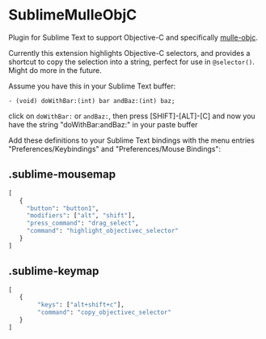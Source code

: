 # SublimeMulleObjC

Plugin for Sublime Text to support Objective-C and specifically [mulle-objc](//mulle-objc.github.io/).

Currently this extension highlights Objective-C selectors, and provides a
shortcut to copy the selection into a string, perfect for use in `@selector()`.
Might do more in the future.

Assume you have this in your Sublime Text buffer:

``` objc
- (void) doWithBar:(int) bar andBaz:(int) baz;
```

click on `doWithBar:` or `andBaz:`, then press [SHIFT]-[ALT]-[C] and now you
have the string "doWithBar:andBaz:" in your paste buffer

Add these definitions to your Sublime Text bindings with the menu
entries "Preferences/Keybindings" and "Preferences/Mouse Bindings":

## .sublime-mousemap

``` python
[
   {
     "button": "button1",  
     "modifiers": ["alt", "shift"],
     "press_command": "drag_select",
     "command": "highlight_objectivec_selector"
   }
]
```

## .sublime-keymap

``` python
[
   {
        "keys": ["alt+shift+c"],
        "command": "copy_objectivec_selector"
   }
]
```



